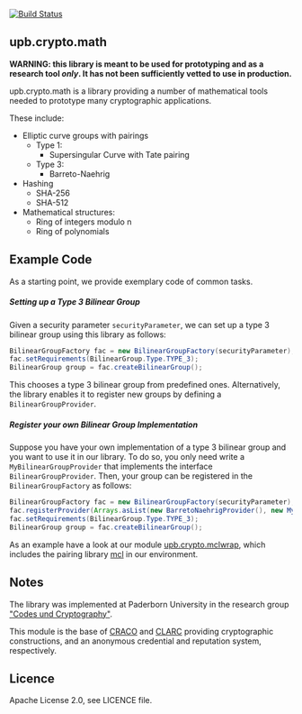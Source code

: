 [![Build Status](https://travis-ci.com/upbcuk/upb.crypto.math.svg?branch=master)](https://travis-ci.com/upbcuk/upb.crypto.math)
## upb.crypto.math

**WARNING: this library is meant to be used for prototyping and as a research tool *only*. It has not been sufficiently vetted to use in production.**

upb.crypto.math is a library providing a number of mathematical tools needed to prototype many cryptographic applications.

These include:

* Elliptic curve groups with pairings
    * Type 1:
        * Supersingular Curve with Tate pairing
    * Type 3: 
        * Barreto-Naehrig
* Hashing
    * SHA-256
    * SHA-512
* Mathematical structures:
    * Ring of integers modulo n
    * Ring of polynomials
    
## Example Code
    
As a starting point, we provide exemplary code of common tasks.

##### Setting up a Type 3 Bilinear Group

Given a security parameter `securityParameter`, we can set up a type 3 bilinear group using this library as follows:

```java
BilinearGroupFactory fac = new BilinearGroupFactory(securityParameter);
fac.setRequirements(BilinearGroup.Type.TYPE_3);
BilinearGroup group = fac.createBilinearGroup();
``` 

This chooses a type 3 bilinear group from predefined ones. Alternatively, the library enables it to register new groups by defining a `BilinearGroupProvider`.

##### Register your own Bilinear Group Implementation

Suppose you have your own implementation of a type 3 bilinear group and you want to use it in our library. To do so, you only need write a `MyBilinearGroupProvider` that implements the interface `BilinearGroupProvider`.
Then, your group can be registered in the `BilinearGroupFactory` as follows:

```java
BilinearGroupFactory fac = new BilinearGroupFactory(securityParameter);
fac.registerProvider(Arrays.asList(new BarretoNaehrigProvider(), new MyBilinearGroupProvider()));
fac.setRequirements(BilinearGroup.Type.TYPE_3);
BilinearGroup group = fac.createBilinearGroup();
```

As an example have a look at our module [upb.crypto.mclwrap](https://github.com/upbcuk/upb.crypto.mclwrap), which includes the pairing library [mcl](https://github.com/herumi/mcl) in our environment.

## Notes

The library was implemented at Paderborn University in the research group ["Codes und Cryptography"](https://cs.uni-paderborn.de/en/cuk/).

This module is the base of [CRACO](https://github.com/upbcuk/upb.crypto.craco) and [CLARC](https://github.com/upbcuk/upb.crypto.clarc) providing cryptographic constructions, and an anonymous credential and reputation system, respectively. 

## Licence
Apache License 2.0, see LICENCE file.

